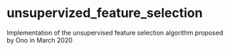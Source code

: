# unsupervized_feature_selection
Implementation of the unsupervised feature selection algorithm proposed by Ono in March 2020
